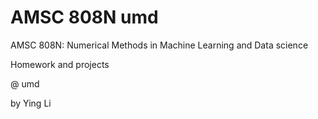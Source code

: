 # AMSC 808N umd
 AMSC 808N: Numerical Methods in Machine Learning and Data science
 
 Homework and projects
 
 @ umd
 
 by Ying Li
